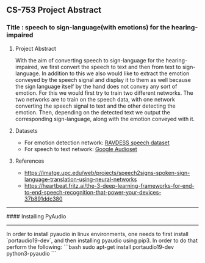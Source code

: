 ## CS-753 Project Abstract
### Title : speech to sign-language(with emotions) for the hearing-impaired

1. Project Abstract

	With the aim of converting speech to sign-language for the hearing-impaired, we first convert the speech to text and then from text to sign-language. In addition to this we also would like to extract the emotion conveyed by the speech signal and display it to them as well because the sign language itself by the hand does not convey any sort of emotion.
	For this we would first try to train two different networks. The two networks are to train on the speech data, with one network converting the speech signal to text and the other detecting the emotion. Then, depending on the detected text we output the corresponding sign-language, along with the emotion conveyed with it.

2. Datasets

	- For emotion detection network: [RAVDESS speech dataset](https://doi.org/10.1371/journal.pone.0196391)
	- For speech to text network: [Google Audioset](https://research.google.com/audioset/)

3. References
	- https://imatge.upc.edu/web/projects/speech2signs-spoken-sign-language-translation-using-neural-networks
	- https://heartbeat.fritz.ai/the-3-deep-learning-frameworks-for-end-to-end-speech-recognition-that-power-your-devices-37b891ddc380


<hr>
#### Installing PyAudio
<hr>
In order to install pyaudio in linux environments, one needs to first install `portaudio19-dev`, and then installing pyaudio using pip3. In order to do that perform the following:
```bash
sudo apt-get install portaudio19-dev python3-pyaudio
```
